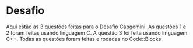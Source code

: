 # Desafio
Aqui estão as 3 questões feitas para o Desafio Capgemini. 
As questões 1 e 2 foram feitas usando linguagem C. A questão 3 foi feita usando linguagem C++. Todas as questões foram feitas e rodadas no Code::Blocks.
